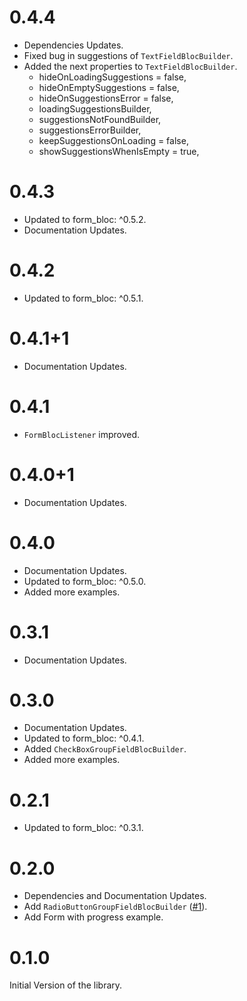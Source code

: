 # 0.4.4
* Dependencies Updates.
* Fixed bug in suggestions of `TextFieldBlocBuilder`.
* Added the next properties to `TextFieldBlocBuilder`.
  * hideOnLoadingSuggestions = false,
  * hideOnEmptySuggestions = false,
  * hideOnSuggestionsError = false,
  * loadingSuggestionsBuilder,
  * suggestionsNotFoundBuilder,
  * suggestionsErrorBuilder,
  * keepSuggestionsOnLoading = false,
  * showSuggestionsWhenIsEmpty = true,

# 0.4.3
* Updated to form_bloc: ^0.5.2.
* Documentation Updates.

# 0.4.2
* Updated to form_bloc: ^0.5.1.

# 0.4.1+1
* Documentation Updates.

# 0.4.1
* `FormBlocListener` improved.

# 0.4.0+1
* Documentation Updates.

# 0.4.0
* Documentation Updates.
* Updated to form_bloc: ^0.5.0.
* Added more examples.

# 0.3.1
* Documentation Updates.

# 0.3.0
* Documentation Updates.
* Updated to form_bloc: ^0.4.1.
* Added `CheckBoxGroupFieldBlocBuilder`.
* Added more examples.

# 0.2.1

* Updated to form_bloc: ^0.3.1.

# 0.2.0

* Dependencies and Documentation Updates.
* Add `RadioButtonGroupFieldBlocBuilder` ([#1](https://github.com/GiancarloCode/form_bloc/issues/1)).
* Add Form with progress example.

# 0.1.0

Initial Version of the library.
